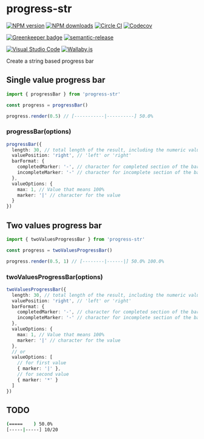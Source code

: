 # progress-str

[![NPM version][npm-image]][npm-url]
[![NPM downloads][downloads-image]][downloads-url]
[![Circle CI][circleci-image]][circleci-url]
[![Codecov][codecov-image]][codecov-url]

[![Greenkeeper badge][green-keeper-image]][green-keeper-url]
[![semantic-release][semantic-release-image]][semantic-release-url]

[![Visual Studio Code][vscode-image]][vscode-url]
[![Wallaby.js][wallaby-image]][wallaby-url]

Create a string based progress bar

## Single value progress bar

```ts
import { progressBar } from 'progress-str'

const progress = progressBar()

progress.render(0.5) // [-----------|----------] 50.0%
```

### progressBar(options)

```ts
progressBar({
  length: 30, // total length of the result, including the numeric value
  valuePosition: 'right', // 'left' or 'right'
  barFormat: {
    completedMarker: '-', // character for completed section of the bar
    incompleteMarker: '-' // character for incomplete section of the bar
  },
  valueOptions: {
    max: 1, // Value that means 100%
    marker: '|' // character for the value
  }
})
```

## Two values progress bar

```ts
import { twoValuesProgressBar } from 'progress-str'

const progress = twoValuesProgressBar()

progress.render(0.5, 1) // [--------|------|] 50.0% 100.0%
```

### twoValuesProgressBar(options)

```ts
twoValuesProgressBar({
  length: 30, // total length of the result, including the numeric value
  valuePosition: 'right', // 'left' or 'right'
  barFormat: {
    completedMarker: '-', // character for completed section of the bar
    incompleteMarker: '-' // character for incomplete section of the bar
  },
  valueOptions: {
    max: 1, // Value that means 100%
    marker: '|' // character for the value
  },
  // or
  valueOptions: [
    // for first value
    { marker: '|' },
    // for second value
    { marker: '*' }
  ]
})
```

## TODO

```sh
(=====    ) 50.0%
[-----|-----] 10/20
```

[circleci-image]: https://circleci.com/gh/unional/progress-str/tree/master.svg?style=shield
[circleci-url]: https://circleci.com/gh/unional/progress-str/tree/master
[codecov-image]: https://codecov.io/gh/unional/progress-str/branch/master/graph/badge.svg
[codecov-url]: https://codecov.io/gh/unional/progress-str
[downloads-image]: https://img.shields.io/npm/dm/progress-str.svg?style=flat
[downloads-url]: https://npmjs.org/package/progress-str
[green-keeper-image]:https://badges.greenkeeper.io/unional/progress-str.svg
[green-keeper-url]:https://greenkeeper.io/
[npm-image]: https://img.shields.io/npm/v/progress-str.svg?style=flat
[npm-url]: https://npmjs.org/package/progress-str
[semantic-release-image]:https://img.shields.io/badge/%20%20%F0%9F%93%A6%F0%9F%9A%80-semantic--release-e10079.svg
[semantic-release-url]:https://github.com/semantic-release/semantic-release
[vscode-image]: https://img.shields.io/badge/vscode-ready-green.svg
[vscode-url]: https://code.visualstudio.com/
[wallaby-image]: https://img.shields.io/badge/wallaby.js-configured-green.svg
[wallaby-url]: https://wallabyjs.com
